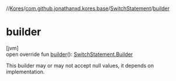 //[Kores](../../../index.md)/[com.github.jonathanxd.kores.base](../index.md)/[SwitchStatement](index.md)/[builder](builder.md)

# builder

[jvm]\
open override fun [builder](builder.md)(): [SwitchStatement.Builder](-builder/index.md)

This builder may or may not accept null values, it depends on implementation.
